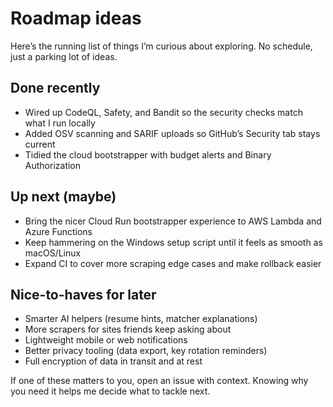 # Roadmap ideas

Here’s the running list of things I’m curious about exploring. No schedule, just a parking lot of ideas.

## Done recently

- Wired up CodeQL, Safety, and Bandit so the security checks match what I run locally
- Added OSV scanning and SARIF uploads so GitHub’s Security tab stays current
- Tidied the cloud bootstrapper with budget alerts and Binary Authorization

## Up next (maybe)

- Bring the nicer Cloud Run bootstrapper experience to AWS Lambda and Azure Functions
- Keep hammering on the Windows setup script until it feels as smooth as macOS/Linux
- Expand CI to cover more scraping edge cases and make rollback easier

## Nice-to-haves for later

- Smarter AI helpers (resume hints, matcher explanations)
- More scrapers for sites friends keep asking about
- Lightweight mobile or web notifications
- Better privacy tooling (data export, key rotation reminders)
- Full encryption of data in transit and at rest

If one of these matters to you, open an issue with context. Knowing why you need it helps me decide what to tackle next.
